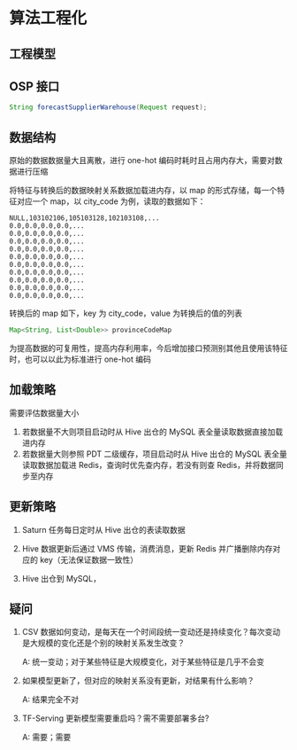 # 算法工程化
## 工程模型


## OSP 接口
```java
String forecastSupplierWarehouse(Request request);
```

## 数据结构
原始的数据数据量大且离散，进行 one-hot 编码时耗时且占用内存大，需要对数据进行压缩

将特征与转换后的数据映射关系数据加载进内存，以 map 的形式存储，每一个特征对应一个 map，以 city_code 为例，读取的数据如下：
```excel
NULL,103102106,105103128,102103108,...
0.0,0.0,0.0,0.0,...
0.0,0.0,0.0,0.0,...
0.0,0.0,0.0,0.0,...
0.0,0.0,0.0,0.0,...
0.0,0.0,0.0,0.0,...
0.0,0.0,0.0,0.0,...
0.0,0.0,0.0,0.0,...
0.0,0.0,0.0,0.0,...
0.0,0.0,0.0,0.0,...
0.0,0.0,0.0,0.0,...
```
转换后的 map 如下，key 为 city_code，value 为转换后的值的列表
```java
Map<String, List<Double>> provinceCodeMap
```
为提高数据的可复用性，提高内存利用率，今后增加接口预测别其他且使用该特征时，也可以以此为标准进行 one-hot 编码

## 加载策略
需要评估数据量大小
1. 若数据量不大则项目启动时从 Hive 出仓的 MySQL 表全量读取数据直接加载进内存
2. 若数据量大则参照 PDT 二级缓存，项目启动时从 Hive 出仓的 MySQL 表全量读取数据加载进 Redis，查询时优先查内存，若没有则查 Redis，并将数据同步至内存

## 更新策略
1. Saturn 任务每日定时从 Hive 出仓的表读取数据

2. Hive 数据更新后通过 VMS 传输，消费消息，更新 Redis 并广播删除内存对应的 key（无法保证数据一致性）
3. Hive 出仓到 MySQL，

## 疑问
1. CSV 数据如何变动，是每天在一个时间段统一变动还是持续变化？每次变动是大规模的变化还是个别的映射关系发生改变？

    A: 统一变动；对于某些特征是大规模变化，对于某些特征是几乎不会变
2. 如果模型更新了，但对应的映射关系没有更新，对结果有什么影响？

    A: 结果完全不对
3. TF-Serving 更新模型需要重启吗？需不需要部署多台?

    A: 需要；需要